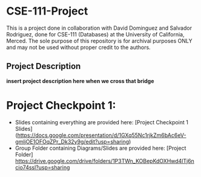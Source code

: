 # CSE-111-Project
This is a project done in collaboration with David Dominguez and Salvador Rodriguez, done for CSE-111 (Databases) at the University of California, Merced. The sole purpose of this repository is for archival purposes ONLY and may not be used without proper credit to the authors. 

## Project Description
**insert project description here when we cross that bridge**

# Project Checkpoint 1: 
- Slides containing everything are provided here: [Project Checkpoint 1 Slides] (https://docs.google.com/presentation/d/1GXq55Nc1rjkZm6bAc6eV-gmljOE1OFOqZPr_Dk32y9g/edit?usp=sharing)
- Group Folder containing Diagrams/Slides are provided here: [Project Folder] https://drive.google.com/drive/folders/1P3TWn_KOBepKdOXHwd4lTj6ncio74ssl?usp=sharing
